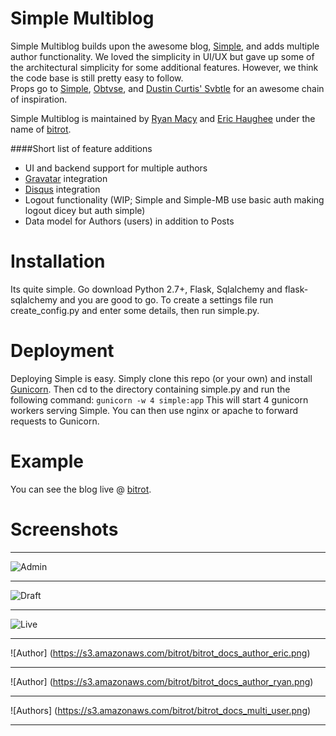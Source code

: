 Simple Multiblog
================
Simple Multiblog builds upon the awesome blog, [Simple](https://github.com/orf/simple), and 
adds multiple author functionality.  We loved the simplicity in UI/UX but gave up some of the 
architectural simplicity for some additional features.  However, we think the code base is still pretty easy to follow.  
Props go to [Simple](https://github.com/orf/simple), [Obtvse](https://github.com/NateW/obtvse), 
and [Dustin Curtis' Svbtle](http://dcurt.is/codename-svbtle) for an awesome chain of inspiration.

Simple Multiblog is maintained by [Ryan Macy](https://github.com/rmacy) and [Eric Haughee](https://github.com/ehaughee) 
under the name of [bitrot](https://github.com/bitrot).

####Short list of feature additions
* UI and backend support for multiple authors
* [Gravatar](http://gravatar.com) integration
* [Disqus](http://http://disqus.com/) integration
* Logout functionality (WIP; Simple and Simple-MB use basic auth making logout dicey but auth simple)
* Data model for Authors (users) in addition to Posts


Installation
============
Its quite simple. Go download Python 2.7+, Flask, Sqlalchemy and flask-sqlalchemy and you are good to go.
To create a settings file run create_config.py and enter some details, then run simple.py.

Deployment
============
Deploying Simple is easy. Simply clone this repo (or your own) and install [Gunicorn](http://gunicorn.org/).
Then cd to the directory containing simple.py and run the following command:
``gunicorn -w 4 simple:app``
This will start 4 gunicorn workers serving Simple. You can then use nginx or apache to forward requests to Gunicorn.

Example
============
You can see the blog live @ [bitrot](http://bitrot.io/).

Screenshots
===========
- - -
![Admin](https://s3.amazonaws.com/bitrot/bitrot_docs_admin.png)
- - -
![Draft](https://s3.amazonaws.com/bitrot/bitrot_docs_edit.png)
- - -
![Live](https://s3.amazonaws.com/bitrot/bitrot_docs_post.png)
- - -
![Author] (https://s3.amazonaws.com/bitrot/bitrot_docs_author_eric.png)
- - -
![Author] (https://s3.amazonaws.com/bitrot/bitrot_docs_author_ryan.png)
- - -
![Authors] (https://s3.amazonaws.com/bitrot/bitrot_docs_multi_user.png)
- - -